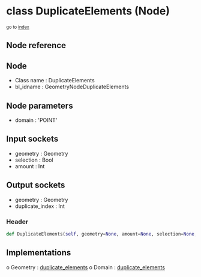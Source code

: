 # class DuplicateElements (Node)

<sub>go to [index](/docs/index.md)</sub>

## Node reference

Node
----
 - Class name : DuplicateElements
 - bl_idname : GeometryNodeDuplicateElements

Node parameters
---------------
 - domain : 'POINT'

Input sockets
-------------
 - geometry : Geometry
 - selection : Bool
 - amount : Int

Output sockets
--------------
 - geometry : Geometry
 - duplicate_index : Int

### Header

``` python
def DuplicateElements(self, geometry=None, amount=None, selection=None, domain='POINT', node_label=None, node_color=None):
```

## Implementations

o Geometry : [duplicate_elements](#duplicate_elements) 
o Domain : [duplicate_elements](#duplicate_elements) 

